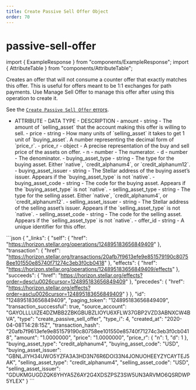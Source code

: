 ```yaml
---
title: Create Passive Sell Offer Object
order: 70
---
```


# passive-sell-offer

import { ExampleResponse } from "components/ExampleResponse"; import { AttributeTable } from "components/AttributeTable";

Creates an offer that will not consume a counter offer that exactly matches this offer. This is useful for offers meant to be 1:1 exchanges for path payments. Use Manage Sell Offer to manage this offer after using this operation to create it.

See the [`Create Passive Sell Offer` errors](../../../errors/result-codes/operation-specific/create-passive-sell-offer.md).

 - ATTRIBUTE - DATA TYPE - DESCRIPTION - amount - string - The amount of \`selling\_asset\` that the account making this offer is willing to sell. - price - string - How many units of \`selling\_asset\` it takes to get 1 unit of \`buying\_asset\`. A number representing the decimal form of \`price\_r\`. - price\_r - object - A precise representation of the buy and sell price of the assets on offer. - n - number - The numerator. - d - number - The denominator. - buying\_asset\_type - string - The type for the buying asset. Either \`native\`, \`credit\_alphanum4\`, or \`credit\_alphanum12\`. - buying\_asset\_issuer - string - The Stellar address of the buying asset’s issuer. Appears if the \`buying\_asset\_type\` is not \`native\`. - buying\_asset\_code - string - The code for the buying asset. Appears if the \`buying\_asset\_type\` is not \`native\`. - selling\_asset\_type - string - The type for the selling asset. Either \`native\`, \`credit\_alphanum4\`, or \`credit\_alphanum12\`. - selling\_asset\_issuer - string - The Stellar address of the selling asset’s issuer. Appears if the \`selling\_asset\_type\` is not \`native\`. - selling\_asset\_code - string - The code for the selling asset. Appears if the \`selling\_asset\_type\` is not \`native\`. - offer\_id - string - A unique identifier for this offer.

 \`\`\`json { "\_links": { "self": { "href": "https://horizon.stellar.org/operations/124895183656849409" }, "transaction": { "href": "https://horizon.stellar.org/transactions/20afb7f9613efe9e851579190c80758ee101550e85740f71274c3eb3f0cb0418" }, "effects": { "href": "https://horizon.stellar.org/operations/124895183656849409/effects" }, "succeeds": { "href": "https://horizon.stellar.org/effects?order=desc\u0026cursor=124895183656849409" }, "precedes": { "href": "https://horizon.stellar.org/effects?order=asc\u0026cursor=124895183656849409" } }, "id": "124895183656849409", "paging\_token": "124895183656849409", "transaction\_successful": true, "source\_account": "GAYOLLLUIZE4DZMBB2ZBKGBUBZLIOYU6XFLW37GBP2VZD3ABNXCW4BVA", "type": "create\_passive\_sell\_offer", "type\_i": 4, "created\_at": "2020-04-08T14:28:15Z", "transaction\_hash": "20afb7f9613efe9e851579190c80758ee101550e85740f71274c3eb3f0cb0418", "amount": "1.0000000", "price": "1.0000000", "price\_r": { "n": 1, "d": 1 }, "buying\_asset\_type": "credit\_alphanum4", "buying\_asset\_code": "USD", "buying\_asset\_issuer": "GBNLJIYH34UWO5YZFA3A3HD3N76R6DOI33N4JONUOHEEYZYCAYTEJ5AK", "selling\_asset\_type": "credit\_alphanum4", "selling\_asset\_code": "USD", "selling\_asset\_issuer": "GDUKMGUGDZQK6YHYA5Z6AY2G4XDSZPSZ3SW5UN3ARVMO6QSRDWP5YLEX" } \`\`\`

